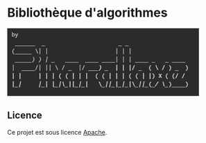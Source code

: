 # Bibliothèque d'algorithmes

![Illustration de l'auteur](./img/pharallaxe.png)


## Licence
Ce projet est sous licence [Apache](./LICENSE).

